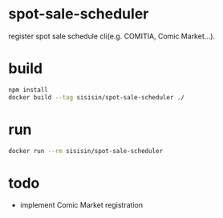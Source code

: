 # spot-sale-scheduler

register spot sale schedule cli(e.g. COMITIA, Comic Market...).

# build

```bash
npm install
docker build --tag sisisin/spot-sale-scheduler ./
```

# run

```bash
docker run --rm sisisin/spot-sale-scheduler
```

# todo
- implement Comic Market registration

